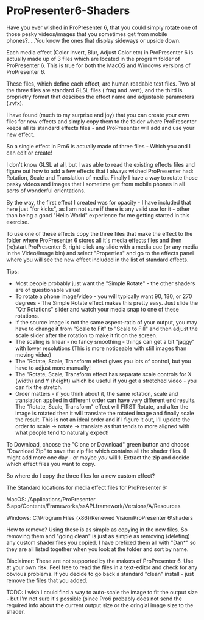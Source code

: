 # ProPresenter6-Shaders
Have you ever wished in ProPresenter 6, that you could simply rotate one of those pesky videos/images that you sometimes get from mobile phones?.....You know the ones that display sideways or upside down.

Each media effect (Color Invert, Blur, Adjust Color etc) in ProPresenter 6 is actually made up of 3 files which are located in the program folder of ProPresenter 6.  This is true for both the MacOS and Windows versions of ProPresenter 6.

These files, which define each effect, are human readable text files.  Two of the three files are standard GLSL files (.frag and .vert), and the third is proprietry format that descibes the effect name and adjustable parameters (.rvfx).

I have found (much to my surprise and joy) that you can create your own files for new effects and simply copy them to the folder where ProPresenter keeps all its standard effects files - and ProPresenter will add and use your new effect.

So a single effect in Pro6 is actually made of three files - Which you and I can edit or create!

I don't know GLSL at all, but I was able to read the existing effects files and figure out how to add a few effects that I always wished ProPresenter had: Rotation, Scale and Translation of media.  Finally I have a way to rotate those pesky videos and images that I sometime get from mobile phones in all sorts of wonderful orientations.

By the way, the first effect I created was for opacity - I have included that here just "for kicks", as I am not sure if there is any valid use for it - other than being a good "Hello World" experience for me getting started in this exercise.

To use one of these effects copy the three files that make the effect to the folder where ProPresenter 6 stores all it's media effects files and then (re)start ProPresenter 6, right-click any slide with a media cue (or any media in the Video/Image bin) and select "Properties" and go to the effects panel where you will see the new effect included in the list of standard effects.

Tips:
* Most people probably just want the "Simple Rotate" - the other shaders are of questionable value!
* To rotate a phone image/video - you will typically want 90, 180, or 270 degrees - The Simple Rotate effect makes this pretty easy.  Just slide the "Qtr Rotations" slider and watch your media snap to one of these rotations.
* If the source image is not the same aspect-ratio of your output, you may have to change it from "Scale to Fit" to "Scale to Fill" and then adjust the scale slider after the rotation to make it fit on the screen.
* The scaling is linear - no fancy smoothing - things can get a bit "jaggy" with lower resolutions (This is more noticeable with still images than moving video)
* The "Rotate, Scale, Transform effect gives you lots of control, but you have to adjust more manually!
* The "Rotate, Scale, Transform effect has separate scale controls for X (width) and Y (height) which be useful if you get a stretched video - you can fix the stretch.
* Order matters - if you think about it, the same rotation, scale and translation applied in different order can have very different end results. The "Rotate, Scale, Transform" effect will FIRST Rotate, and after the image is rotated then it will translate the rotated image and finally scale the result.  This is not an ideal order and if I figure it out, I'll update the order to scale -> rotate -> translate as that tends to more aligned with what people tend to naturally expect!

To Download, choose the "Clone or Download" green button and choose "Download Zip" to save the zip file which contains all the shader files. (I might add more one day - or maybe *you* will!).  Extract the zip and decide which effect files you want to copy.

So where do I copy the three files for a new custom effect?

The Standard locations for media effect files for ProPresenter 6:

MacOS: /Applications/ProPresenter 6.app/Contents/Frameworks/ssAPI.framework/Versions/A/Resources

Windows: C:\Program Files (x86)\Renewed Vision\ProPresenter 6\shaders

How to remove?
Using these is as simple as copying in the new files. So removing them and "going clean" is just as simple as removing (deleting) any custom shader files you copied.  I have prefixed them all with "Dan*" so they are all listed together when you look at the folder and sort by name.

Disclaimer: These are not supported by the makers of ProPresenter 6. Use at your own risk. Feel free to read the files in a text-editor and check for any obvious problems.  If you decide to go back a standard "clean" install - just remove the files that you added. 


TODO: I wish I could find a way to auto-scale the image to fit the output size - but I'm not sure it's possible (since Pro6 probably does not send the required info about the current output size or the oringial image size to the shader.
